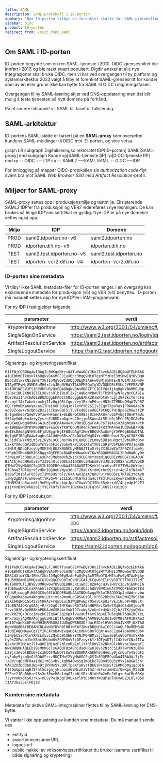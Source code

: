 ```yaml
---
title: SAML
description: SAML-protokoll i ID-porten
summary: "Nye ID-porten tilbyr en forenklet støtte for SAML-protokollen"
sidebar: oidc
product: ID-porten
redirect_from: /oidc_func_saml
---
```


## Om SAML i ID-porten

ID-porten begynte som en ren SAML-tjeneste i 2010. OIDC-grensesnittet ble innført i 2017, og ble raskt svært populært. Digdir ønsker at alle nye integrasjoner skal bruke OIDC, men vi har ved overgangen til ny platform og systemarkitektur 2023 valgt å tilby et forenklet SAML-grensesnitt for kunder som av en eller grunn ikke kan bytte fra SAML til OIDC i migreringsfasen.

Overgangen til ny SAML-løsning skjer ved DNS-oppdatering men det blir mulig å teste tjenesten på nytt domene på forhånd.

På et senere tidspunkt vil SAML bli faset ut fullstendig.


## SAML-arkitektur

ID-portens SAML-støtte er basert på en **SAML-proxy** som oversetter kundens SAML-meldinger til OIDC mot ID-porten, og vice versa.

<div class="mermaid">
graph LR
  subgraph Digitaliseringsdirektoratet
    IDP[ID-porten]
    SAML[SAML-proxy]
  end
  subgraph Kunde
     sp[SAML-tjeneste SP]
     rp[OIDC-tjeneste RP]
  end
  rp --  OIDC  --- IDP
  sp --  SAML2 ---SAML
  SAML -- OIDC ---IDP
</div>

For innlogging så mapper OIDC-protokollen sin *authorization code*-flyt svært bra mot SAML *Web Browser SSO med Artifact Resolution*-profil.


## Miljøer for SAML-proxy

SAML-proxy settes opp i produksjonsmiljø og testmiljø.  Eksisterende SAML2 IDP'er fra produksjon og VER2 videreføres i nye løsningen.  De kan brukes så lenge IDP'ens sertifikat er gyldig.  Nye IDP'er på nye domener settes også opp.  

|Miljø |IDP|Domene| 
|-|-|-|
|PROD|saml2.idporten.no-v6|saml2.idporten.no|
|PROD|idporten.difi.no-v5|idporten.difi.no|
|TEST|saml2.test.idporten.no-v5|saml2.test.idporten.no|
|TEST|idporten-ver2.difi.no-v4|idporten-ver2.difi.no|

### ID-porten sine metadata

Vi tilbyr ikke SAML metadata-filer for ID-porten lenger.  I en overgang kan eksisterende metadata for produksjon (v5) og VER (v4) benyttes.  ID-porten må manuelt settes opp for nye IDP'er i IAM-programvare.

For ny IDP i test gjelder følgende:

|parameter | verdi |
|-|-|
|Krypterinsgalgoritme| http://www.w3.org/2001/04/xmlenc#aes128-cbc |
|SingleSignOnService | https://saml2.test.idporten.no/login/idp5 |
|ArtifactResolutionService| https://saml2.test.idporten.no/artifactresolution/idp5 |
|SingleLogoutService | https://saml2.test.idporten.no/logout/idp5 |

Signerings- og krypteringssertifikat:

```
MIIFNjCCBB6gAwIBAgILBWKqdMrcsQATuVAwDQYJKoZIhvcNAQELBQAwUTELMAkG
A1UEBhMCTk8xHTAbBgNVBAoMFEJ1eXBhc3MgQVMtOTgzMTYzMzI3MSMwIQYDVQQD
DBpCdXlwYXNzIENsYXNzIDMgVGVzdDQgQ0EgMzAeFw0yMjAyMTExNTU1MTJaFw0y
NTAyMTEyMjU5MDBaMH0xCzAJBgNVBAYTAk5PMSQwIgYDVQQKDBtESUdJVEFMSVNF
UklOR1NESVJFS1RPUkFURVQxEDAOBgNVBAsMB0ZFTC1GTVQxIjAgBgNVBAMMGURp
Z2RpciBUZXN0IElELXBvcnRlbi9LUlIxEjAQBgNVBAUTCTk5MTgyNTgyNzCCASIw
DQYJKoZIhvcNAQEBBQADggEPADCCAQoCggEBANX2KsERotnkrLpjZ8+2kxYnrCFa
PzsmytIAxTwbnk/wxhj71v0qjO5tCqqp/vy1RzdoP6sozHNIdZ7MBKqOMqAIVJ0Z
GQCYoMoBKanwym/asITHsjX6H5UGqJo7IxVP5625I2v3EqxT7pURuxjFRAK8Ao7N
adBJZcow+/hcQOaZBzijiCkawEQC5jTu7FudE6zed6ET9t6QCTHjBpeSZ9GwtfZP
QrtgmKheoYGm6PV0Yzm+HFSnn1+0LBEFGtO98aj0IkHAX8vruGDPyEgTOWvP7aUx
S554ySd6g+nJo+y7ysznZUBMDxuQqr+bCO+jjw8SAouAt5ErU9jDECnERjMCAwEA
AaOCAeEwggHdMAkGA1UdEwQCMAAwHwYDVR0jBBgwFoAUP671eAuSo3AgNV9a+vck
oFIB8EEwHQYDVR0OBBYEFEucGYfKWYQ6DN1Rdd+7WW25KR3fMA4GA1UdDwEB/wQE
AwIEsDAdBgNVHSUEFjAUBggrBgEFBQcDAgYIKwYBBQUHAwQwFgYDVR0gBA8wDTAL
BglghEIBGgEAAwIwgbsGA1UdHwSBszCBsDA3oDWgM4YxaHR0cDovL2NybC50ZXN0
NC5idXlwYXNzLm5vL2NybC9CUENsYXNzM1Q0Q0EzLmNybDB1oHOgcYZvbGRhcDov
L2xkYXAudGVzdDQuYnV5cGFzcy5uby9kYz1CdXlwYXNzLGRjPU5PLENOPUJ1eXBh
c3MlMjBDbGFzcyUyMDMlMjBUZXN0NCUyMENBJTIwMz9jZXJ0aWZpY2F0ZVJldm9j
YXRpb25MaXN0MIGKBggrBgEFBQcBAQR+MHwwOwYIKwYBBQUHMAGGL2h0dHA6Ly9v
Y3NwLnRlc3Q0LmJ1eXBhc3Mubm8vb2NzcC9CUENsYXNzM1Q0Q0EzMD0GCCsGAQUF
BzAChjFodHRwOi8vY3J0LnRlc3Q0LmJ1eXBhc3Mubm8vY3J0L0JQQ2xhc3MzVDRD
QTMuY2VyMA0GCSqGSIb3DQEBCwUAA4IBAQA5ETDKeklCnroUvuEfV7TWkzUWYemj
6fC8ueZ7DlGyrxEvdkn1Qg0oHVNyu36n7T2RaCXK+dWQrbcSQ/ce+4gGlnTNJmk7
baBGfI01blwF033yxTiMn0H5rblz/6XAHwUJpzA7QRCPujrWBGDzL7Nl8EzYdAyO
iaHy2gDAzF/wh6wwttYRvG+VriCLL5LdNlGfk2da4utTS3lPomiRywFZn0CHvakl
Y7MN92draSwrndlj9mPHyoM1eskgcJp/bTUwxVDCJ9HuS5ykridV/4ujmdpJC2EJ
p1jrXxBYMJvkD2oIjYYETXOfsl9vYrJQ2KKwiiUCql8FJXQVJ/xDizOp
```

For ny IDP i produksjon:

|parameter | verdi |
|-|-|
|Krypterinsgalgoritme| http://www.w3.org/2001/04/xmlenc#aes128-cbc |
|SingleSignOnService | https://saml2.idporten.no/login/idp6 |
|ArtifactResolutionService| https://saml2.idporten.no/artifactresolution/idp6 |
|SingleLogoutService | https://saml2.idporten.no/logout/idp6 |

Signerings- og krypteringssertifikat:

```
MIIFGDCCBACgAwIBAgILFJHOGTfuuaC8EVYwDQYJKoZIhvcNAQELBQAwSzELMAkG
A1UEBhMCTk8xHTAbBgNVBAoMFEJ1eXBhc3MgQVMtOTgzMTYzMzI3MR0wGwYDVQQD
DBRCdXlwYXNzIENsYXNzIDMgQ0EgMzAeFw0yMjAxMTEwOTQzMThaFw0yNTAzMjAy
MjU5MDBaMIGMMQswCQYDVQQGEwJOTzEkMCIGA1UECgwbRElHSVRBTElTRVJJTkdT
RElSRUtUT1JBVEVUMR0wGwYDVQQLDBRJRC1wb3J0ZW4gcHJvZHVrc2pvbjEkMCIG
A1UEAwwbRGlnaXRhbGlzZXJpbmdzZGlyZWt0b3JhdGV0MRIwEAYDVQQFEwk5OTE4
MjU4MjcwggEiMA0GCSqGSIb3DQEBAQUAA4IBDwAwggEKAoIBAQDD3p4a4Wdrnvbo
CR8gW8babow0AWdgVuLUtc+m9o2mo0LgGB5wGsDl+kF6S2Bb0b/6KuEWHZfKS1bO
p2XLhRqNDiGi422stHNA2+rqEDLuiNJWgBPwEprO5ey6kpQZ/VEJiNLoP+RBBLXT
JIo8N7AJOKrgOAAj+R//JDqOltHYKWubR573AiaHBPExcXo9w7Nq0sG5dAKjwozM
Trvc3H26vDyMB8KbPKKAuWXSR4brVuW1J7ceWy6/oUnC+dyNk2Zjb/lTK/yyQWLc
ooVkRZYQ+OCccjmszDO2Iq6AFZg26pXfVwzaUftGv93qUXETU5eqhD76QA1bEYzL
Hhx7aIyjAgMBAAGjggG5MIIBtTAJBgNVHRMEAjAAMB8GA1UdIwQYMBaAFMzD+Ae3
nG16TvWnKx0F+bNHHJHRMB0GA1UdDgQWBBQQDrducRSDrlHVWsO5AJVKMFjUXTAO
BgNVHQ8BAf8EBAMCBLAwHQYDVR0lBBYwFAYIKwYBBQUHAwIGCCsGAQUFBwMEMBUG
A1UdIAQOMAwwCgYIYIRCARoBAwIwgaUGA1UdHwSBnTCBmjAvoC2gK4YpaHR0cDov
L2NybC5idXlwYXNzLm5vL2NybC9CUENsYXNzM0NBMy5jcmwwZ6BloGOGYWxkYXA6
Ly9sZGFwLmJ1eXBhc3Mubm8vZGM9QnV5cGFzcyxkYz1OTyxDTj1CdXlwYXNzJTIw
Q2xhc3MlMjAzJTIwQ0ElMjAzP2NlcnRpZmljYXRlUmV2b2NhdGlvbkxpc3QwegYI
KwYBBQUHAQEEbjBsMDMGCCsGAQUFBzABhidodHRwOi8vb2NzcC5idXlwYXNzLm5v
L29jc3AvQlBDbGFzczNDQTMwNQYIKwYBBQUHMAKGKWh0dHA6Ly9jcnQuYnV5cGFz
cy5uby9jcnQvQlBDbGFzczNDQTMuY2VyMA0GCSqGSIb3DQEBCwUAA4IBAQAt7jEr
+/8V/+g6ddF0aaIdeIrm5SvbvLXqbN4BwGSg1mOLkc78Qo4SBQ3zMVx1AQGWZcn+
VAK3ZXZbd3GOJWp4DtjW7Mv5YLQDlTpeXfaKytTBbGsP4SxmSf2ERMG30g1gcOIG
F1sQnSpainqBfSFht5o3gajyHLnoiA6ZNszhsVf5ZrrEFcramH13/QwKpsjM5aZB
EFEs+2JEqRhHre76s3u3PmvM6oldqG7zb6tSExhN1dhFm2mRoJWlg+u6uCBc6RKy
7JyrvHUxdXSOJrkG+nEGyPwjK3gTD0LxexlRtCpNOVYWQQPsDlHXyABZ3IUl+B5x
tIAY3kalpslFDj92
```

### Kunden sine metadata

Metadata for aktive SAML-integrasjoner flyttes til ny SAML-løsning før DNS-bytte.

Vi støtter ikke opplastning av kunden sine metadata.  Du må manuelt sende oss

- entityid
- assertionconsumerURL
- logout-url
- public-nøkkel av virksomhetssertifikatet du bruker (samme sertifikat til både signering og kryptering)
